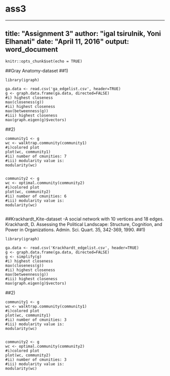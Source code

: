 # ass3
---
title: "Assignment 3"
author: "igal tsirulnik, Yoni Elhanati"
date: "April 11, 2016"
output: word_document
---

```{r setup, include=FALSE}
knitr::opts_chunk$set(echo = TRUE)
```

##Gray Anatomy-dataset
##1)
```{r 1 name}
library(igraph)

ga.data <- read.csv('ga_edgelist.csv', header=TRUE)
g <- graph.data.frame(ga.data, directed=FALSE)
#i) highest closeness
max(closeness(g))
#ii) highest closeness
max(betweenness(g))
#iii) highest closeness
max(graph.eigen(g)$vectors)
```

##2)
```{r 2 name}
community1 <- g
wc <- walktrap.community(community1)
#i)colored plot
plot(wc, community1)
#ii) number of cmunities: 7
#iii) modularity value is:
modularity(wc)


community2 <- g
wc <- optimal.community(community2)
#i)colored plot
plot(wc, community2)
#ii) number of cmunities: 6
#iii) modularity value is:
modularity(wc)


```

##Krackhardt_Kite-dataset -A social network with 10 vertices and 18 edges. Krackhardt, D. Assessing the Political Landscape: Structure, Cognition, and Power in Organizations. Admin. Sci. Quart. 35, 342-369, 1990.
##1)
```{r 3 name}
library(igraph)

ga.data <- read.csv('Krackhardt_edgelist.csv', header=TRUE)
g <- graph.data.frame(ga.data, directed=FALSE)
g <- simplify(g)
#i) highest closeness
max(closeness(g))
#ii) highest closeness
max(betweenness(g))
#iii) highest closeness
max(graph.eigen(g)$vectors)
```

##2)
```{r 4 name}
community1 <- g
wc <- walktrap.community(community1)
#i)colored plot
plot(wc, community1)
#ii) number of cmunities: 3
#iii) modularity value is:
modularity(wc)


community2 <- g
wc <- optimal.community(community2)
#i)colored plot
plot(wc, community2)
#ii) number of cmunities: 3
#iii) modularity value is:
modularity(wc)


```



